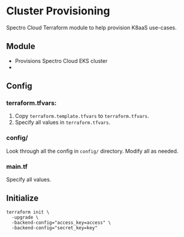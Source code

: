 # Cluster Provisioning

Spectro Cloud Terraform module to help provision K8aaS use-cases.

## Module

- Provisions Spectro Cloud EKS cluster
- 


## Config

### terraform.tfvars:

1. Copy `terraform.template.tfvars` to `terraform.tfvars`.
2. Specify all values in `terraform.tfvars`.

### config/

Look through all the config in `config/` directory. Modify all as needed.

### main.tf

Specify all values.

## Initialize

```
terraform init \
  -upgrade \
  -backend-config="access_key=access" \
  -backend-config="secret_key=key"
```

